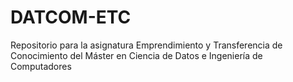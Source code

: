 # DATCOM-ETC
Repositorio para la asignatura Emprendimiento y Transferencia de Conocimiento del Máster en Ciencia de Datos e Ingeniería de Computadores 
